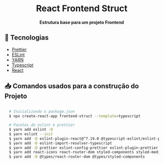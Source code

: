 <h1 align="center">
  React Frontend Struct
</h1>

<h4 align = "center">
  Estrutura base para um projeto Frontend
</h4>

## :rocket: Tecnologias

-  [Prettier](https://prettier.io/)
-  [ESLint](https://eslint.org/)
-  [YARN](https://yarnpkg.com/)
-  [Typescript](https://www.typescriptlang.org/)
-  [React](https://pt-br.reactjs.org/)

## 📥 Comandos usados para a construção do Projeto

```bash

  # Inicializando o package.json
  $ npx create-react-app frontend-struct --template=typescript

  # Pacotes do eslint e prettier
  $ yarn add eslint -D
  $ yarn eslint --init
  $ yarn add -D eslint-plugin-react@^7.19.0 @typescript-eslint/eslint-plugin@latest eslint-config-airbnb@latest eslint-plugin-import@^2.20.1 eslint-plugin-jsx-a11y@^6.2.3 eslint-plugin-react-hooks@^2.5.0 @typescript-eslint/parser@latest
  $ yarn add -D eslint-import-resolver-typescript
  $ yarn add -D prettier eslint-config-prettier eslint-plugin-prettier
  $ yarn add react-icons react-router-dom styled-components styled-media-query axios polished
  $ yarn add -D @types/react-router-dom @types/styled-components
